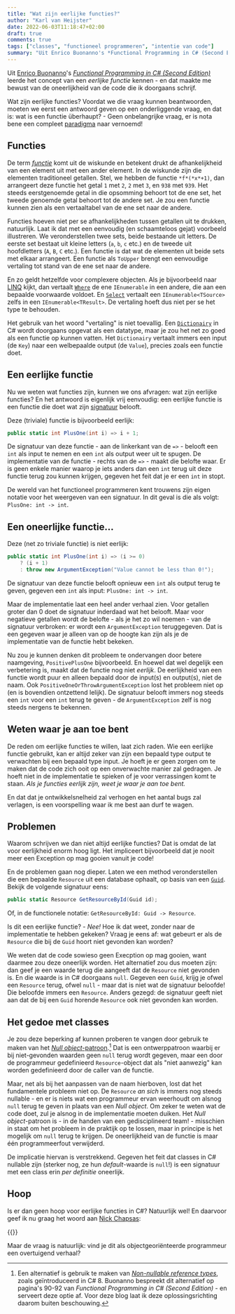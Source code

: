 ```yaml
---
title: "Wat zijn eerlijke functies?"
author: "Karl van Heijster"
date: 2022-06-03T11:18:47+02:00
draft: true
comments: true
tags: ["classes", "functioneel programmeren", "intentie van code"]
summary: "Uit Enrico Buonanno's *Functional Programming in C# (Second Edition)* leerde het concept van een *eerlijke functie* kennen - en dat maakte me bewust van de oneerlijkheid van de code die ik doorgaans schrijf. Wat zijn eerlijke functies? Voordat we die vraag kunnen beantwoorden, moeten we eerst een antwoord geven op een onderliggende vraag, en dat is: wat is een functie überhaupt?"
---
```


Uit [Enrico Buonanno](https://twitter.com/la_yumba)'s [*Functional Programming in C# (Second Edition)*](https://www.manning.com/books/functional-programming-in-c-sharp-second-edition) leerde het concept van een *eerlijke functie* kennen - en dat maakte me bewust van de oneerlijkheid van de code die ik doorgaans schrijf.


Wat zijn eerlijke functies? Voordat we die vraag kunnen beantwoorden, moeten we eerst een antwoord geven op een onderliggende vraag, en dat is: wat is een functie überhaupt? - Geen onbelangrijke vraag, er is nota bene een compleet [paradigma](/blog/21/10/low-code-een-nieuw-paradigma/) naar vernoemd!


## Functies


De term [*functie*](https://nl.wikipedia.org/wiki/Functie_(wiskunde)) komt uit de wiskunde en betekent drukt de afhankelijkheid van een element uit met een ander element. In de wiskunde zijn die elementen traditioneel getallen. Stel, we hebben de functie `*f*(*x*+1)`, dan arrangeert deze functie het getal `1` met `2`, `2` met `3`, en `938` met `939`. Het steeds eerstgenoemde getal in die opsomming behoort tot de ene set, het tweede genoemde getal behoort tot de andere set. Je zou een functie kunnen zien als een vertaaltabel van de ene set naar de andere.


Functies hoeven niet per se afhankelijkheden tussen getallen uit te drukken, natuurlijk. Laat ik dat met een eenvoudig (en schaamteloos gejat) voorbeeld illustreren. We veronderstellen twee sets, beide bestaande uit letters. De eerste set bestaat uit kleine letters (`a`, `b`, `c` etc.) en de tweede uit hoofdletters (`A`, `B`, `C` etc.). Een functie is dat wat de elementen uit beide sets met elkaar arrangeert. Een functie als `ToUpper` brengt een eenvoudige vertaling tot stand van de ene set naar de andere.


En zo geldt hetzelfde voor complexere objecten. Als je bijvoorbeeld naar [LINQ](https://docs.microsoft.com/en-us/dotnet/api/system.linq?view=net-6.0) kijkt, dan vertaalt [`Where`](https://docs.microsoft.com/en-us/dotnet/api/system.linq.enumerable.where?view=net-6.0) de ene `IEnumerable` in een andere, die aan een bepaalde voorwaarde voldoet. En [`Select`](https://docs.microsoft.com/en-us/dotnet/api/system.linq.enumerable.select?view=net-6.0) vertaalt een `IEnumerable<TSource>` zelfs in een `IEnumerable<TResult>`. De vertaling hoeft dus niet per se het type te behouden.


Het gebruik van het woord "vertaling" is niet toevallig. Een [`Dictionairy`](https://docs.microsoft.com/en-us/dotnet/api/system.collections.generic.dictionary-2?view=net-6.0) in C# wordt doorgaans opgevat als een datatype, maar je zou het net zo goed als een functie op kunnen vatten. Het `Dictionairy` vertaalt immers een input (de `Key`) naar een welbepaalde output (de `Value`), precies zoals een functie doet. 


## Een eerlijke functie


Nu we weten wat functies zijn, kunnen we ons afvragen: wat zijn eerlijke functies? En het antwoord is eigenlijk vrij eenvoudig: een eerlijke functie is een functie die doet wat zijn [signatuur](https://docs.microsoft.com/en-us/dotnet/csharp/programming-guide/classes-and-structs/methods#method-signatures) belooft. 


Deze (triviale) functie is bijvoorbeeld eerlijk:


```cs
public static int PlusOne(int i) => i + 1;
```

De signatuur van deze functie - aan de linkerkant van de `=>` - belooft een `int` als input te nemen en een `int` als output weer uit te spugen. De implementatie van de functie - rechts van de `=>` - maakt die belofte waar. Er is geen enkele manier waarop je iets anders dan een `int` terug uit deze functie terug zou kunnen krijgen, gegeven het feit dat je er een `int` in stopt.


De wereld van het functioneel programmeren kent trouwens zijn eigen notatie voor het weergeven van een signatuur. In dit geval is die als volgt: `PlusOne: int -> int`.


## Een oneerlijke functie...


Deze (net zo triviale functie) is niet eerlijk:


```cs
public static int PlusOne(int i) => (i >= 0) 
    ? (i + 1) 
    : throw new ArgumentException("Value cannot be less than 0!");
```


De signatuur van deze functie belooft opnieuw een `int` als output terug te geven, gegeven een `int` als input: `PlusOne: int -> int`. 


Maar de implementatie laat een heel ander verhaal zien. Voor getallen groter dan 0 doet de signatuur inderdaad wat het belooft. Maar voor negatieve getallen wordt de belofte - als je het zo wil noemen - van de signatuur verbroken: er wordt een `ArgumentException` teruggegeven. Dat is een gegeven waar je alleen van op de hoogte kan zijn als je de implementatie van de functie hebt bekeken.


Nu zou je kunnen denken dit probleem te ondervangen door betere naamgeving, `PositivePlusOne` bijvoorbeeld. En hoewel dat wel degelijk een verbetering is, maakt dat de functie nog niet *eerlijk*. De eerlijkheid van een functie wordt puur en alleen bepaald door de input(s) en output(s), niet de naam. Ook `PositiveOneOrThrowArgumentException` lost het probleem niet op (en is bovendien ontzettend lelijk). De signatuur belooft immers nog steeds een `int` voor een `int` terug te geven - de `ArgumentException` zelf is nog steeds nergens te bekennen. 


## Weten waar je aan toe bent


De reden om eerlijke functies te willen, laat zich raden. Wie een eerlijke functie gebruikt, kan er altijd zeker van zijn een bepaald type output te verwachten bij een bepaald type input. Je hoeft je er geen zorgen om te maken dat de code zich ooit op een onverwachte manier zal gedragen. Je hoeft niet in de implementatie te spieken of je voor verrassingen komt te staan. *Als je functies eerlijk zijn, weet je waar je aan toe bent.* 


En dat dat je ontwikkelsnelheid zal verhogen en het aantal bugs zal verlagen, is een voorspelling waar ik me best aan durf te wagen.


## Problemen


Waarom schrijven we dan niet altijd eerlijke functies? Dat is omdat de lat voor eerlijkheid enorm hoog ligt. Het impliceert bijvoorbeeld dat je nooit meer een Exception op mag gooien vanuit je code! 


En de problemen gaan nog dieper. Laten we een method veronderstellen die een bepaalde `Resource` uit een database ophaalt, op basis van een [`Guid`](https://docs.microsoft.com/en-us/dotnet/api/system.guid?view=net-6.0). Bekijk de volgende signatuur eens:


```cs
public static Resource GetResourceById(Guid id);
```


Of, in de functionele notatie: `GetResourceById: Guid -> Resource`.


Is dit een eerlijke functie? - *Nee!* Hoe ik dat weet, zonder naar de implementatie te hebben gekeken? Vraag je eens af: wat gebeurt er als de `Resource` die bij de `Guid` hoort niet gevonden kan worden?


We weten dat de code sowieso geen Execption op mag gooien, want daarmee zou deze oneerlijk worden. Het alternatief zou dus moeten zijn: dan geef je een waarde terug die aangeeft dat de `Resource` niet gevonden is. En die waarde is in C# doorgaans `null`. Gegeven een `Guid`, krijg je ofwel een `Resource` terug, ofwel `null` - maar dat is niet wat de signatuur beloofde! Die beloofde immers een `Resource`. Anders gezegd: de signatuur geeft niet aan dat de bij een `Guid` horende `Resource` ook níet gevonden kan worden.


## Het gedoe met classes


Je zou deze beperking af kunnen proberen te vangen door gebruik te maken van het [*Null object*-patroon](https://en.wikipedia.org/wiki/Null_object_pattern).[^1] Dat is een ontwerppatroon waarbij er bij niet-gevonden waarden geen `null` terug wordt gegeven, maar een door de programmeur gedefinieerd `Resource`-object dat als "niet aanwezig" kan worden gedefinieerd door de caller van de functie.


Maar, net als bij het aanpassen van de naam hierboven, lost dat het fundamentele probleem niet op. De `Resource` *an sich* is immers nog steeds nullable - en er is niets wat een programmeur ervan weerhoudt om alsnog `null` terug te geven in plaats van een *Null object*. Om zeker te weten wat de code doet, zul je alsnog in de implementatie moeten duiken. Het *Null object*-patroon is - in de handen van een gedisciplineerd team! - misschien in staat om het probleem in de praktijk op te lossen, maar in principe is het mogelijk om `null` terug te krijgen. De oneerlijkheid van de functie is maar één programmeerfout verwijderd. 


De implicatie hiervan is verstrekkend. Gegeven het feit dat classes in C# nullable zijn (sterker nog, ze hun *default*-waarde is `null`!) is een signatuur met een class erin *per definitie* oneerlijk.


## Hoop


Is er dan geen hoop voor eerlijke functies in C#? Natuurlijk wel! En daarvoor geef ik nu graag het woord aan [Nick Chapsas](https://nickchapsas.com/):


{{<youtube id="OJjVvPINlYA" title="Should you stop returning null? | Functional C#" >}}
<br>


Maar de vraag is natuurlijk: vind je dit als objectgeoriënteerde programmeur een overtuigend verhaal?


[^1]: Een alternatief is gebruik te maken van [*Non-nullable reference types*](https://docs.microsoft.com/en-us/dotnet/csharp/nullable-references), zoals geïntroduceerd in C# 8. Buonanno bespreekt dit alternatief op pagina's 90-92 van *Functional Programming in C# (Second Edition)* - en serveert deze optie af. Voor deze blog laat ik deze oplossingsrichting daarom buiten beschouwing.
